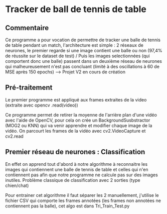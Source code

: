 <h1> Tracker de ball de tennis de table </h1>

<h2> Commentaire </h2>

Ce programme a pour vocation de permettre de tracker une balle de tennis de table pendant un match, l'architecture est simple : 2 réseaux de neurones, le premier regarde si une image contient une balle ou non (97,4% de réussite sur le dataset de test) / Puis les images selectionnées (qui comportent donc une balle) passent dans un deuxième réseau de neurones qui malheureusement n'est pas concluant (limité à des oscillations à 60 de MSE après 150 epochs) --> Projet V2 en cours de création

<h2> Pré-traitement </h2>

Le premier programme est appliqué aux frames extraites de la video (extraite avec opencv .read(video))

Ce programme permet de retirer la moyenne de l'arrière plan d'une vidéo avec l'aide de OpenCV, pour cela on crée un BackgroundSusbstractor (MOG2 ou KNN) qui va venir apprendre et modifier chaque image de la vidéo. On parcourt les frames de la vidéo avec cv2.VideoCapture et cv2.read

<h2> Premier réseau de neurones : Classification </h2>

En effet on apprend tout d'abord à notre algorithme à reconnaitre les images qui contiennent une balle de tennis de table et celles qui n'en contiennent pas afin que notre programme ne calcule pas sur des images inutiles. Problème classique de classification avec 2 sorties (type chien/chat)

Pour entrainer cet algorithme il faut séparer les 2 manuellement, j'utilise le fichier CSV qui comporte les frames annotées (les frames non annotées ne contiennent pas la balle), cet algo est dans Tri_Train_Test.py
